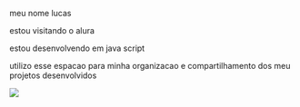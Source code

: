 meu nome lucas 

estou visitando o alura 

estou desenvolvendo em java script 

utilizo esse espacao para minha organizacao e compartilhamento dos meu projetos desenvolvidos 

![](https://media1.tenor.com/m/cODZQ968z1QAAAAd/neyney-neymar.gif)
